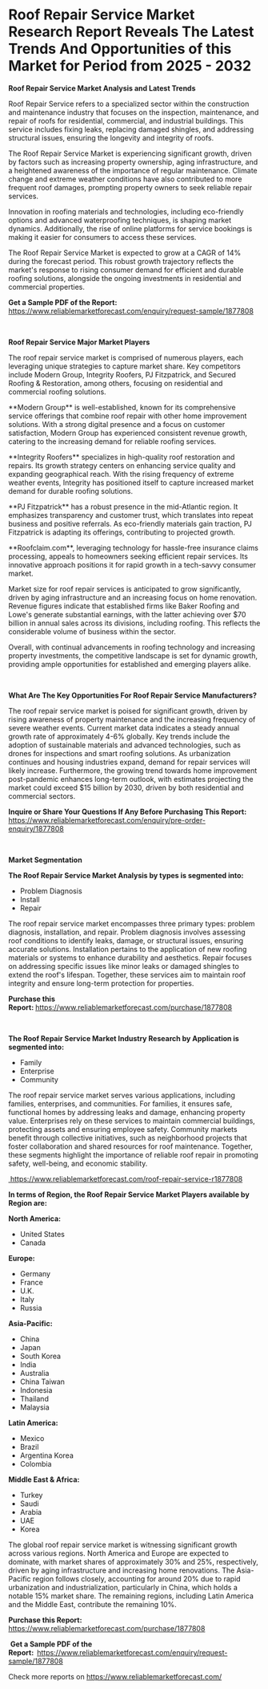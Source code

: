 <p><h1>Roof Repair Service Market Research Report Reveals The Latest Trends And Opportunities of this Market for Period from 2025 - 2032</h1></p><p><strong>Roof Repair Service Market Analysis and Latest Trends</strong></p>
<p><p>Roof Repair Service refers to a specialized sector within the construction and maintenance industry that focuses on the inspection, maintenance, and repair of roofs for residential, commercial, and industrial buildings. This service includes fixing leaks, replacing damaged shingles, and addressing structural issues, ensuring the longevity and integrity of roofs.</p><p>The Roof Repair Service Market is experiencing significant growth, driven by factors such as increasing property ownership, aging infrastructure, and a heightened awareness of the importance of regular maintenance. Climate change and extreme weather conditions have also contributed to more frequent roof damages, prompting property owners to seek reliable repair services.</p><p>Innovation in roofing materials and technologies, including eco-friendly options and advanced waterproofing techniques, is shaping market dynamics. Additionally, the rise of online platforms for service bookings is making it easier for consumers to access these services. </p><p>The Roof Repair Service Market is expected to grow at a CAGR of 14% during the forecast period. This robust growth trajectory reflects the market's response to rising consumer demand for efficient and durable roofing solutions, alongside the ongoing investments in residential and commercial properties.</p></p>
<p><strong>Get a Sample PDF of the Report:&nbsp;</strong> <a href="https://www.reliablemarketforecast.com/enquiry/request-sample/1877808?utm_campaign=2940&utm_medium=2&utm_source=Github&utm_content=ia&utm_term=11032025&utm_id=roof-repair-service">https://www.reliablemarketforecast.com/enquiry/request-sample/1877808</a></p>
<p>&nbsp;</p>
<p><strong>Roof Repair Service Major Market Players</strong></p>
<p><p>The roof repair service market is comprised of numerous players, each leveraging unique strategies to capture market share. Key competitors include Modern Group, Integrity Roofers, PJ Fitzpatrick, and Secured Roofing & Restoration, among others, focusing on residential and commercial roofing solutions.</p><p>**Modern Group** is well-established, known for its comprehensive service offerings that combine roof repair with other home improvement solutions. With a strong digital presence and a focus on customer satisfaction, Modern Group has experienced consistent revenue growth, catering to the increasing demand for reliable roofing services.</p><p>**Integrity Roofers** specializes in high-quality roof restoration and repairs. Its growth strategy centers on enhancing service quality and expanding geographical reach. With the rising frequency of extreme weather events, Integrity has positioned itself to capture increased market demand for durable roofing solutions.</p><p>**PJ Fitzpatrick** has a robust presence in the mid-Atlantic region. It emphasizes transparency and customer trust, which translates into repeat business and positive referrals. As eco-friendly materials gain traction, PJ Fitzpatrick is adapting its offerings, contributing to projected growth.</p><p>**Roofclaim.com**, leveraging technology for hassle-free insurance claims processing, appeals to homeowners seeking efficient repair services. Its innovative approach positions it for rapid growth in a tech-savvy consumer market.</p><p>Market size for roof repair services is anticipated to grow significantly, driven by aging infrastructure and an increasing focus on home renovation. Revenue figures indicate that established firms like Baker Roofing and Lowe's generate substantial earnings, with the latter achieving over $70 billion in annual sales across its divisions, including roofing. This reflects the considerable volume of business within the sector.</p><p>Overall, with continual advancements in roofing technology and increasing property investments, the competitive landscape is set for dynamic growth, providing ample opportunities for established and emerging players alike.</p></p>
<p>&nbsp;</p>
<p><strong>What Are The Key Opportunities For Roof Repair Service Manufacturers?</strong></p>
<p><p>The roof repair service market is poised for significant growth, driven by rising awareness of property maintenance and the increasing frequency of severe weather events. Current market data indicates a steady annual growth rate of approximately 4-6% globally. Key trends include the adoption of sustainable materials and advanced technologies, such as drones for inspections and smart roofing solutions. As urbanization continues and housing industries expand, demand for repair services will likely increase. Furthermore, the growing trend towards home improvement post-pandemic enhances long-term outlook, with estimates projecting the market could exceed $15 billion by 2030, driven by both residential and commercial sectors.</p></p>
<p><strong>Inquire or Share Your Questions If Any Before Purchasing This Report:</strong> <a href="https://www.reliablemarketforecast.com/enquiry/pre-order-enquiry/1877808?utm_campaign=2940&utm_medium=2&utm_source=Github&utm_content=ia&utm_term=11032025&utm_id=roof-repair-service">https://www.reliablemarketforecast.com/enquiry/pre-order-enquiry/1877808</a></p>
<p>&nbsp;</p>
<p><strong>Market Segmentation</strong></p>
<p><strong>The Roof Repair Service Market Analysis by types is segmented into:</strong></p>
<p><ul><li>Problem Diagnosis</li><li>Install</li><li>Repair</li></ul></p>
<p><p>The roof repair service market encompasses three primary types: problem diagnosis, installation, and repair. Problem diagnosis involves assessing roof conditions to identify leaks, damage, or structural issues, ensuring accurate solutions. Installation pertains to the application of new roofing materials or systems to enhance durability and aesthetics. Repair focuses on addressing specific issues like minor leaks or damaged shingles to extend the roof's lifespan. Together, these services aim to maintain roof integrity and ensure long-term protection for properties.</p></p>
<p><strong>Purchase this Report:&nbsp;</strong><a href="https://www.reliablemarketforecast.com/purchase/1877808?utm_campaign=2940&utm_medium=2&utm_source=Github&utm_content=ia&utm_term=11032025&utm_id=roof-repair-service">https://www.reliablemarketforecast.com/purchase/1877808</a></p>
<p>&nbsp;</p>
<p><strong>The Roof Repair Service Market Industry Research by Application is segmented into:</strong></p>
<p><ul><li>Family</li><li>Enterprise</li><li>Community</li></ul></p>
<p><p>The roof repair service market serves various applications, including families, enterprises, and communities. For families, it ensures safe, functional homes by addressing leaks and damage, enhancing property value. Enterprises rely on these services to maintain commercial buildings, protecting assets and ensuring employee safety. Community markets benefit through collective initiatives, such as neighborhood projects that foster collaboration and shared resources for roof maintenance. Together, these segments highlight the importance of reliable roof repair in promoting safety, well-being, and economic stability.</p></p>
<p><a href="https://www.reliablemarketforecast.com/roof-repair-service-r1877808?utm_campaign=2940&utm_medium=2&utm_source=Github&utm_content=ia&utm_term=11032025&utm_id=roof-repair-service">&nbsp;https://www.reliablemarketforecast.com/roof-repair-service-r1877808</a></p>
<p><strong>In terms of Region, the Roof Repair Service Market Players available by Region are:</strong></p>
<p>
    <p> <strong> North America: </strong>
        <ul>
            <li>United States</li>
            <li>Canada</li>
        </ul>
        </p> 
    <p> <strong> Europe: </strong>
        <ul>
            <li>Germany</li>
            <li>France</li>
            <li>U.K.</li>
            <li>Italy</li>
            <li>Russia</li>
        </ul>
        </p> 
    <p> <strong> Asia-Pacific: </strong>
        <ul>
            <li>China</li>
            <li>Japan</li>
            <li>South Korea</li>
            <li>India</li>
            <li>Australia</li>
            <li>China Taiwan</li>
            <li>Indonesia</li>
            <li>Thailand</li>
            <li>Malaysia</li>
        </ul>
        </p> 
    <p> <strong> Latin America: </strong>
        <ul>
            <li>Mexico</li>
            <li>Brazil</li>
            <li>Argentina Korea</li>
            <li>Colombia</li>
        </ul>
        </p> 
    <p> <strong> Middle East & Africa: </strong>
        <ul>
            <li>Turkey</li>
            <li>Saudi</li>
            <li>Arabia</li>
            <li>UAE</li>
            <li>Korea</li>
        </ul>
    </p>
    </p>
<p><p>The global roof repair service market is witnessing significant growth across various regions. North America and Europe are expected to dominate, with market shares of approximately 30% and 25%, respectively, driven by aging infrastructure and increasing home renovations. The Asia-Pacific region follows closely, accounting for around 20% due to rapid urbanization and industrialization, particularly in China, which holds a notable 15% market share. The remaining regions, including Latin America and the Middle East, contribute the remaining 10%.</p></p>
<p><strong>Purchase this Report: </strong><a href="https://www.reliablemarketforecast.com/purchase/1877808?utm_campaign=2940&utm_medium=2&utm_source=Github&utm_content=ia&utm_term=11032025&utm_id=roof-repair-service">https://www.reliablemarketforecast.com/purchase/1877808</a></p>
<p>&nbsp;<strong>Get a Sample PDF of the Report:&nbsp;&nbsp;</strong><a href="https://www.reliablemarketforecast.com/enquiry/request-sample/1877808?utm_campaign=2940&utm_medium=2&utm_source=Github&utm_content=ia&utm_term=11032025&utm_id=roof-repair-service">https://www.reliablemarketforecast.com/enquiry/request-sample/1877808</a></p>
<p><strong></strong></p>
<p>Check more reports on <a href="https://www.reliablemarketforecast.com/?utm_campaign=2940&utm_medium=2&utm_source=Github&utm_content=ia&utm_term=11032025&utm_id=roof-repair-service">https://www.reliablemarketforecast.com/</a></p>